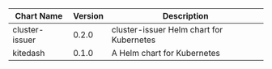 | Chart Name | Version | Description |
|-------------|----------|-------------|
| cluster-issuer | 0.2.0 | cluster-issuer Helm chart for Kubernetes |
| kitedash | 0.1.0 | A Helm chart for Kubernetes |

